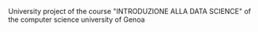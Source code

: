 University project of the course "INTRODUZIONE ALLA DATA SCIENCE" of the computer science university of Genoa
